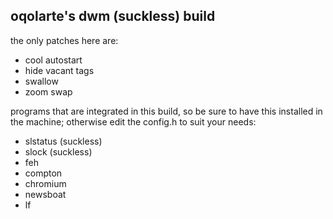 ## oqolarte's dwm (suckless) build

the only patches here are:
- cool autostart
- hide vacant tags
- swallow
- zoom swap

programs that are integrated in this build, so be sure to have this installed in the machine; otherwise edit the config.h to suit your needs:
- slstatus (suckless)
- slock (suckless)
- feh
- compton
- chromium
- newsboat
- lf

